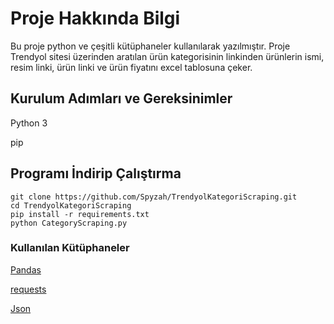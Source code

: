 # Proje Hakkında Bilgi
Bu proje python ve çeşitli kütüphaneler kullanılarak yazılmıştır. Proje Trendyol sitesi üzerinden aratılan ürün kategorisinin linkinden ürünlerin ismi, resim linki, ürün linki ve ürün fiyatını excel tablosuna çeker.

## Kurulum Adımları ve Gereksinimler

Python 3

pip

## Programı İndirip Çalıştırma 

```
git clone https://github.com/Spyzah/TrendyolKategoriScraping.git
cd TrendyolKategoriScraping
pip install -r requirements.txt
python CategoryScraping.py
```

### Kullanılan Kütüphaneler


[Pandas](https://github.com/pandas-dev/pandas)

[requests](https://github.com/psf/requests)

[Json](https://github.com/dpranke/pyjson5)

